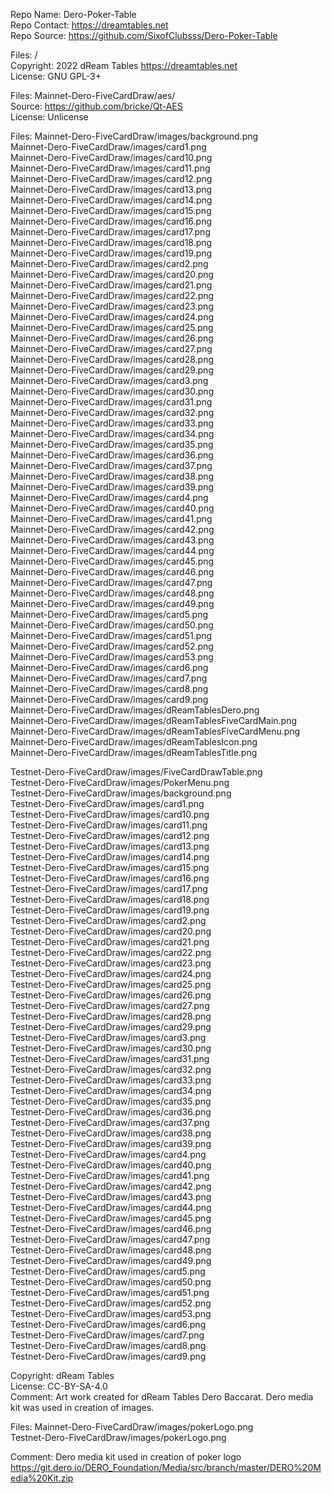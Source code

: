 Repo Name: Dero-Poker-Table  
Repo Contact: <https://dreamtables.net>  
Repo Source: <https://github.com/SixofClubsss/Dero-Poker-Table>  


Files: /    
Copyright: 2022 dReam Tables <https://dreamtables.net>  
License: GNU GPL-3+


Files: Mainnet-Dero-FiveCardDraw/aes/  
Source: <https://github.com/bricke/Qt-AES>  
License: Unlicense  



Files:
 Mainnet-Dero-FiveCardDraw/images/background.png  
 Mainnet-Dero-FiveCardDraw/images/card1.png  
 Mainnet-Dero-FiveCardDraw/images/card10.png  
 Mainnet-Dero-FiveCardDraw/images/card11.png  
 Mainnet-Dero-FiveCardDraw/images/card12.png  
 Mainnet-Dero-FiveCardDraw/images/card13.png  
 Mainnet-Dero-FiveCardDraw/images/card14.png  
 Mainnet-Dero-FiveCardDraw/images/card15.png  
 Mainnet-Dero-FiveCardDraw/images/card16.png  
 Mainnet-Dero-FiveCardDraw/images/card17.png  
 Mainnet-Dero-FiveCardDraw/images/card18.png  
 Mainnet-Dero-FiveCardDraw/images/card19.png  
 Mainnet-Dero-FiveCardDraw/images/card2.png  
 Mainnet-Dero-FiveCardDraw/images/card20.png  
 Mainnet-Dero-FiveCardDraw/images/card21.png  
 Mainnet-Dero-FiveCardDraw/images/card22.png  
 Mainnet-Dero-FiveCardDraw/images/card23.png  
 Mainnet-Dero-FiveCardDraw/images/card24.png  
 Mainnet-Dero-FiveCardDraw/images/card25.png  
 Mainnet-Dero-FiveCardDraw/images/card26.png  
 Mainnet-Dero-FiveCardDraw/images/card27.png  
 Mainnet-Dero-FiveCardDraw/images/card28.png  
 Mainnet-Dero-FiveCardDraw/images/card29.png  
 Mainnet-Dero-FiveCardDraw/images/card3.png  
 Mainnet-Dero-FiveCardDraw/images/card30.png  
 Mainnet-Dero-FiveCardDraw/images/card31.png  
 Mainnet-Dero-FiveCardDraw/images/card32.png  
 Mainnet-Dero-FiveCardDraw/images/card33.png  
 Mainnet-Dero-FiveCardDraw/images/card34.png  
 Mainnet-Dero-FiveCardDraw/images/card35.png  
 Mainnet-Dero-FiveCardDraw/images/card36.png  
 Mainnet-Dero-FiveCardDraw/images/card37.png  
 Mainnet-Dero-FiveCardDraw/images/card38.png  
 Mainnet-Dero-FiveCardDraw/images/card39.png  
 Mainnet-Dero-FiveCardDraw/images/card4.png  
 Mainnet-Dero-FiveCardDraw/images/card40.png  
 Mainnet-Dero-FiveCardDraw/images/card41.png  
 Mainnet-Dero-FiveCardDraw/images/card42.png  
 Mainnet-Dero-FiveCardDraw/images/card43.png  
 Mainnet-Dero-FiveCardDraw/images/card44.png  
 Mainnet-Dero-FiveCardDraw/images/card45.png  
 Mainnet-Dero-FiveCardDraw/images/card46.png  
 Mainnet-Dero-FiveCardDraw/images/card47.png  
 Mainnet-Dero-FiveCardDraw/images/card48.png  
 Mainnet-Dero-FiveCardDraw/images/card49.png  
 Mainnet-Dero-FiveCardDraw/images/card5.png  
 Mainnet-Dero-FiveCardDraw/images/card50.png  
 Mainnet-Dero-FiveCardDraw/images/card51.png  
 Mainnet-Dero-FiveCardDraw/images/card52.png  
 Mainnet-Dero-FiveCardDraw/images/card53.png    
 Mainnet-Dero-FiveCardDraw/images/card6.png  
 Mainnet-Dero-FiveCardDraw/images/card7.png   
 Mainnet-Dero-FiveCardDraw/images/card8.png  
 Mainnet-Dero-FiveCardDraw/images/card9.png  
 Mainnet-Dero-FiveCardDraw/images/dReamTablesDero.png  
 Mainnet-Dero-FiveCardDraw/images/dReamTablesFiveCardMain.png  
 Mainnet-Dero-FiveCardDraw/images/dReamTablesFiveCardMenu.png  
 Mainnet-Dero-FiveCardDraw/images/dReamTablesIcon.png  
 Mainnet-Dero-FiveCardDraw/images/dReamTablesTitle.png  

 Testnet-Dero-FiveCardDraw/images/FiveCardDrawTable.png  
 Testnet-Dero-FiveCardDraw/images/PokerMenu.png  
 Testnet-Dero-FiveCardDraw/images/background.png  
 Testnet-Dero-FiveCardDraw/images/card1.png  
 Testnet-Dero-FiveCardDraw/images/card10.png  
 Testnet-Dero-FiveCardDraw/images/card11.png  
 Testnet-Dero-FiveCardDraw/images/card12.png  
 Testnet-Dero-FiveCardDraw/images/card13.png  
 Testnet-Dero-FiveCardDraw/images/card14.png  
 Testnet-Dero-FiveCardDraw/images/card15.png  
 Testnet-Dero-FiveCardDraw/images/card16.png  
 Testnet-Dero-FiveCardDraw/images/card17.png  
 Testnet-Dero-FiveCardDraw/images/card18.png  
 Testnet-Dero-FiveCardDraw/images/card19.png  
 Testnet-Dero-FiveCardDraw/images/card2.png  
 Testnet-Dero-FiveCardDraw/images/card20.png  
 Testnet-Dero-FiveCardDraw/images/card21.png  
 Testnet-Dero-FiveCardDraw/images/card22.png  
 Testnet-Dero-FiveCardDraw/images/card23.png  
 Testnet-Dero-FiveCardDraw/images/card24.png  
 Testnet-Dero-FiveCardDraw/images/card25.png  
 Testnet-Dero-FiveCardDraw/images/card26.png  
 Testnet-Dero-FiveCardDraw/images/card27.png  
 Testnet-Dero-FiveCardDraw/images/card28.png  
 Testnet-Dero-FiveCardDraw/images/card29.png  
 Testnet-Dero-FiveCardDraw/images/card3.png  
 Testnet-Dero-FiveCardDraw/images/card30.png  
 Testnet-Dero-FiveCardDraw/images/card31.png  
 Testnet-Dero-FiveCardDraw/images/card32.png  
 Testnet-Dero-FiveCardDraw/images/card33.png  
 Testnet-Dero-FiveCardDraw/images/card34.png  
 Testnet-Dero-FiveCardDraw/images/card35.png  
 Testnet-Dero-FiveCardDraw/images/card36.png  
 Testnet-Dero-FiveCardDraw/images/card37.png  
 Testnet-Dero-FiveCardDraw/images/card38.png  
 Testnet-Dero-FiveCardDraw/images/card39.png  
 Testnet-Dero-FiveCardDraw/images/card4.png  
 Testnet-Dero-FiveCardDraw/images/card40.png  
 Testnet-Dero-FiveCardDraw/images/card41.png  
 Testnet-Dero-FiveCardDraw/images/card42.png  
 Testnet-Dero-FiveCardDraw/images/card43.png  
 Testnet-Dero-FiveCardDraw/images/card44.png  
 Testnet-Dero-FiveCardDraw/images/card45.png  
 Testnet-Dero-FiveCardDraw/images/card46.png  
 Testnet-Dero-FiveCardDraw/images/card47.png  
 Testnet-Dero-FiveCardDraw/images/card48.png  
 Testnet-Dero-FiveCardDraw/images/card49.png  
 Testnet-Dero-FiveCardDraw/images/card5.png  
 Testnet-Dero-FiveCardDraw/images/card50.png  
 Testnet-Dero-FiveCardDraw/images/card51.png  
 Testnet-Dero-FiveCardDraw/images/card52.png  
 Testnet-Dero-FiveCardDraw/images/card53.png  
 Testnet-Dero-FiveCardDraw/images/card6.png  
 Testnet-Dero-FiveCardDraw/images/card7.png  
 Testnet-Dero-FiveCardDraw/images/card8.png  
 Testnet-Dero-FiveCardDraw/images/card9.png  

Copyright: dReam Tables  
License: CC-BY-SA-4.0  
Comment: Art work created for dReam Tables Dero Baccarat. Dero media kit was used in creation of images.  




Files:
 Mainnet-Dero-FiveCardDraw/images/pokerLogo.png  
 Testnet-Dero-FiveCardDraw/images/pokerLogo.png  

Comment: Dero media kit used in creation of poker logo <https://git.dero.io/DERO_Foundation/Media/src/branch/master/DERO%20Media%20Kit.zip> 
